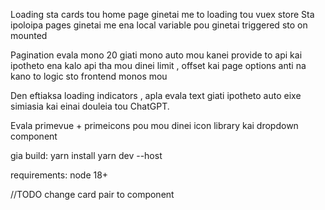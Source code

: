 Loading sta cards tou home page ginetai me to loading tou vuex store
Sta ipoloipa pages ginetai me ena local variable pou ginetai triggered sto on mounted

Pagination evala mono 20 giati mono auto mou kanei provide to api kai ipotheto ena kalo api tha mou dinei limit , offset kai page options anti na kano to logic sto frontend monos mou

Den eftiaksa loading indicators , apla evala text giati ipotheto auto eixe simiasia kai einai douleia tou ChatGPT.

Evala primevue + primeicons pou mou dinei icon library kai dropdown component

gia build:
yarn install
yarn dev --host

requirements:
node 18+

//TODO
change card pair to component
